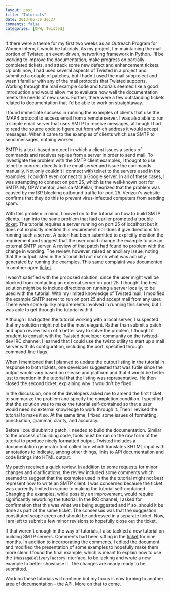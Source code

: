 ```yaml
---
layout: post
title: "Tutorials"
date: 2013-06-30 20:37
comments: false
categories: [OPW, Twisted]
---
```


If there were a theme for my first two weeks as an Outreach Program for Women
intern, it would be tutorials. As my project, I'm maintaining the mail portion
of Twisted, an event-driven, networking framework in Python. I'll be working to
improve the documentation, make progress on partially completed tickets, and
attack some new defect and enhancement tickets. Up until now, I had used several
aspects of Twisted in a project and submitted a couple of patches, but I hadn't
used the mail subproject and wasn't familiar with any of the mail protocols
that Twisted supports. Working through the mail example code and tutorials
seemed like a good introduction and would allow me to evaluate how well the
documentation meets the needs of new users. Further, there were a few
outstanding tickets related to documentation that I'd be able to work on
straightaway.

I found immediate success in running the examples of clients that use the
IMAP4 protocol to access email from a remote server. I was also able to run a
simple email server that uses SMTP to receive messages, although I had to read
the source code to figure out from which address it would accept messages. When
it came to the examples of clients which use SMTP to send messages, nothing
worked.

SMTP is a text-based protocol in which a client issues a series of commands and
receives replies from a server in order to send mail. To investigate the
problem with the SMTP client examples, I thought to use telnet to connect
directly to the email server and issue the commands manually. Not only couldn't
I connect with telnet to the servers used in the examples, I couldn't even
connect to a Google server. In all of these cases, I was attempting to connect
on port 25, which is the well-known port for SMTP. My OPW mentor, Jessica
McKellar, theorized that the problem was caused by my ISP blocking outbound
traffic for port 25. Verizon's website confirms that they do this to prevent
virus-infected computers from sending spam.

With this problem in mind, I moved on to the tutorial on how to build SMTP
clients. I ran into the same problem that had earlier prompted a 
[trouble ticket](http://twistedmatrix.com/trac/ticket/5685). The
tutorial requires a server running on port 25 of localhost but it does not
explicitly mention this requirement nor does it give directions for running
such a server. A patch had been submitted to explicitly mention the requirement
and suggest that the user could change the example to use an external SMTP
server. A review of that patch had found no problem with the change in wording.
The review, however, raised an ancillary issue, noting that the output listed
in the tutorial did not match what was actually generated by running the
examples. This same complaint was documented in another open 
[ticket](http://twistedmatrix.com/trac/ticket/6476).

I wasn't satisfied with the proposed solution, since the user might well be
blocked from contacting an external server on port 25. I thought the best
solution might be to include directions on running a server locally, to be used
with the tutorial. With my limited knowledge of Twisted mail, I modified the
example SMTP server to run on port 25 and accept mail from any user. There were
some quirky requirements involved in running this server, but I was able to get
through the tutorial with it.

Although I had gotten the tutorial working with a local server, I suspected
that my solution might not be the most elegant. Rather than submit a patch and
upon review learn of a better way to solve the problem, I thought it prudent to
consult with the Twisted developer community on the twisted-dev IRC channel. I
learned that I could use the twistd utility to start up a mail server with its
configuration, including the port, specified through command-line flags.

When I mentioned that I planned to update the output listing in the tutorial in
response to both tickets, one developer suggested that was futile since the
output would vary based on release and platform and that it would be better
just to mention in the tutorial that the listing was representative. He then
closed the second ticket, explaining why it wouldn't be fixed.

In the discussion, one of the developers asked me to amend the first ticket to
summarize the problem and specify the completion condition. I specified that
the solution was to make the tutorial self-contained so that a user would need
no external knowledge to work through it. Then I revised the tutorial to make
it so. At the same time, I fixed some issues of formatting, punctuation,
grammar, clarity, and accuracy.

Before I could submit a patch, I needed to build the documentation. Similar to
the process of building code, tools must be run on the raw form of the tutorial
to produce nicely formatted output. Twisted includes a documentation generator
tool called lore which translates XHTML input with annotations to indicate,
among other things, links to API documentation and code listings into HTML
output.

My patch received a quick review. In addition to some requests for minor
changes and clarifications, the review included some comments which seemed to
suggest that the examples used in the the tutorial might not best represent how
to write an SMTP client. I was concerned because the ticket was currently
limited in scope to making the tutorial self-contained. Changing the examples,
while possibly an improvement, would require significantly reworking the
tutorial. In the IRC channel, I asked for confirmation that this was what was
being suggested and if so, should it be done as part of the same ticket. The
consensus was that the suggestion constituted scope creep and should be
addressed in a separate ticket. Now, I am left to submit a few minor revisions
to hopefully close out the ticket.

If that weren't enough in the way of tutorials, I also tackled a new tutorial
on building SMTP servers. Comments had been sitting in the 
[ticket](http://twistedmatrix.com/trac/ticket/3324) for nine
months. In addition to incorporating the comments, I edited the document and
modified the presentation of some examples to hopefully make them more clear. I
found the final example, which is meant to explain how to use the
`IMessageDeliveryFactory` interface, to be lacking and wrote a new example to
better showcase it. The changes are nearly ready to be submitted.

Work on these tutorials will continue but my focus is now turning to another
area of documentation - the API. More on that to come.

